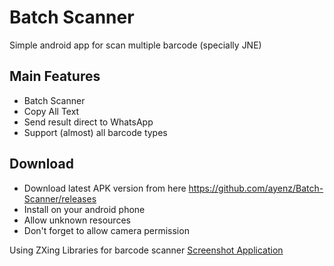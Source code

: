 # Batch Scanner
Simple android app for scan multiple barcode (specially JNE)

## Main Features
  * Batch Scanner
  * Copy All Text
  * Send result direct to WhatsApp
  * Support (almost) all barcode types

## Download
* Download latest APK version from here https://github.com/ayenz/Batch-Scanner/releases
* Install on your android phone
* Allow unknown resources
* Don't forget to allow camera permission

Using ZXing Libraries for barcode scanner
[Screenshot Application](https://imgur.com/jProqWo)
